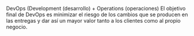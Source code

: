 DevOps (Development (desarrollo) + Operations (operaciones)
El objetivo final de DevOps es minimizar el riesgo de los cambios que se producen en las entregas y dar así un mayor valor tanto a los clientes como al propio negocio.
